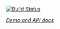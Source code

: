 [![Build Status](https://travis-ci.org/uhawaii-system-its-mis-elements/initial-avatar.svg?branch=master)](https://travis-ci.org/uhawaii-system-its-mis-elements/initial-avatar)

_[Demo and API docs](http://uhawaii-system-its-mis-elements.github.io/initial-avatar/)_